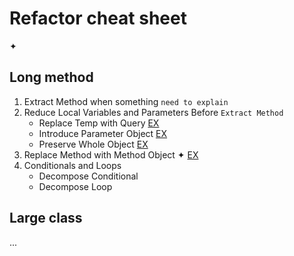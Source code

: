 # Refactor cheat sheet
 
✦

## Long method
1. Extract Method when something `need to explain`
2. Reduce Local Variables and Parameters Before `Extract Method`
    - Replace Temp with Query [EX](https://refactoring.guru/course/slides/long-method/7/)
    - Introduce Parameter Object [EX](https://refactoring.guru/course/slides/long-method/8/)
    - Preserve Whole Object [EX](https://refactoring.guru/course/slides/long-method/9/)
3. Replace Method with Method Object ✦ [EX](https://refactoring.guru/course/slides/long-method/11/)
4. Conditionals and Loops
    - Decompose Conditional
    - Decompose Loop

## Large class
...
